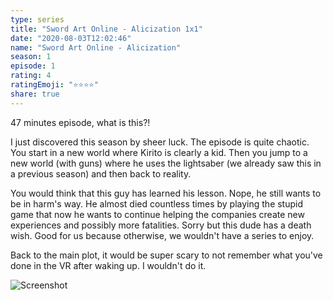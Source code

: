 ```yaml
---
type: series
title: "Sword Art Online - Alicization 1x1"
date: "2020-08-03T12:02:46"
name: "Sword Art Online - Alicization"
season: 1
episode: 1
rating: 4
ratingEmoji: "⭐️⭐️⭐️⭐️"
share: true
---
```


47 minutes episode, what is this?!

I just discovered this season by sheer luck. The episode is quite chaotic. You start in a new world where Kirito is clearly a kid. Then you jump to a new world (with guns) where he uses the lightsaber (we already saw this in a previous season) and then back to reality.

You would think that this guy has learned his lesson. Nope, he still wants to be in harm's way. He almost died countless times by playing the stupid game that now he wants to continue helping the companies create new experiences and possibly more fatalities. Sorry but this dude has a death wish. Good for us because otherwise, we wouldn't have a series to enjoy.

Back to the main plot, it would be super scary to not remember what you've done in the VR after waking up. I wouldn't do it.

![Screenshot](https://cldup.com/8si_5KFwDf.png)
